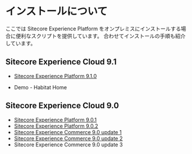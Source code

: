 #  インストールについて
ここでは Sitecore Experience Platform をオンプレミスにインストールする場合に便利なスクリプトを提供しています。
合わせてインストールの手順も紹介しています。

## Sitecore Experience Cloud 9.1
* [Sitecore Experience Platform 9.1.0](91/Sitecore-Experience-Platform-910.md)

* Demo - Habitat Home

## Sitecore Experience Cloud 9.0
* [Sitecore Experience Platform 9.0.1](90/Sitecore-Experience-Platform-901.md)
* [Sitecore Experience Platform 9.0.2](90/Sitecore-Experience-Platform-902.md)
* [Sitecore Experience Commerce 9.0 update 1](90/Sitecore-Experience-Commerce-901.md)
* [Sitecore Experience Commerce 9.0 update 2](90/Sitecore-Experience-Commerce-902.md)
* Sitecore Experience Commerce 9.0 update 3

